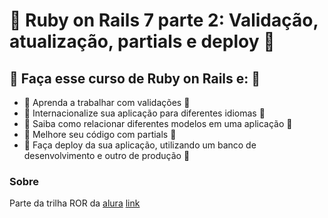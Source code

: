 # :gem: Ruby on Rails 7 parte 2: Validação, atualização, partials e deploy :gem:

## :gem: Faça esse curso de Ruby on Rails e: :gem:

- :crystal_ball: Aprenda a trabalhar com validações :crystal_ball:
- :crystal_ball: Internacionalize sua aplicação para diferentes idiomas :crystal_ball:
- :crystal_ball: Saiba como relacionar diferentes modelos em uma aplicação :crystal_ball:
- :crystal_ball: Melhore seu código com partials :crystal_ball:
- :crystal_ball: Faça deploy da sua aplicação, utilizando um banco de desenvolvimento e outro de produção :crystal_ball:

### Sobre
Parte da trilha ROR da [alura](https://cursos.alura.com.br)
[link](https://cursos.alura.com.br/course/ruby-on-rails-5-validacao-atualizacao-partials-deploy)

